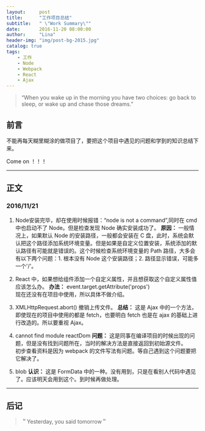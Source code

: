 ```yaml
---
layout:     post
title:      "工作项目总结"
subtitle:   " \"Work Summary\""
date:       2016-11-20 08:00:00
author:     "Lina"
header-img: "img/post-bg-2015.jpg"
catalog: true
tags:
    - 工作
    - Node
    - Webpack
    - React
    - Ajax
---
```


> “When you wake up in the morning you have two choices: go back to sleep, or wake up and chase those dreams.”


## 前言

不能再每天糊里糊涂的做项目了，要把这个项目中遇见的问题和学到的知识总结下来。    

Come on ！！！

---

## 正文

### 2016/11/21
1. Node安装完毕，却在使用时候报错：“node is not a command”,同时在 cmd 中也启动不了 Node。但是检查发现 Node 确实安装成功了。
**原因：** 一般情况上，如果默认 Node 的安装路径，一般都会安装在 C 盘，此时，系统会默认把这个路径添加系统环境变量。但是如果是自定义位置安装，系统添加的默认路径有可能就是错误的。这个时候检查系统环境变量的 Path 路径，大多会有以下两个问题：1. 根本没有 Node 这个安装路径；2. 路径显示错误，可能多一个'/'。

2. React 中，如果想给组件添加一个自定义属性，并且想获取这个自定义属性值应该怎么办。
**办法：** event.target.getAttribute('props')      
现在还没有在项目中使用，所以具体不做介绍。    

3. XMLHttpRequest.abort()   撤销上传文件。
**总结：** 这是 Ajax 中的一个方法，即使现在的项目中使用的都是 fetch，也要明白 fetch 也是在 ajax 的基础上进行改造的。所以要重视 Ajax。

4. cannot find module reactDom
**问题：** 这是同事在编译项目的时候出现的问题，但是没有找到问题所在，当时的解决方法是直接返回到初始源文件。     
初步查看资料是因为 webpack 的文件写法有问题。等自己遇到这个问题要把它解决了。

5. blob
**认识：** 这是 FormData 中的一种。没有用到，只是在看别人代码中遇见了。应该明天会用到这个。到时候再做处理。



---

## 后记

> ＂Yesterday, you said tomorrow＂
